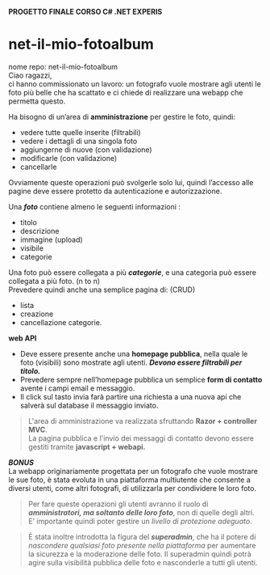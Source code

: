 **PROGETTO FINALE CORSO C# .NET EXPERIS**  
# net-il-mio-fotoalbum  
  
nome repo: net-il-mio-fotoalbum  
Ciao ragazzi,  
ci hanno commissionato un lavoro: un fotografo vuole mostrare agli utenti le foto più belle che ha scattato e ci chiede di realizzare una webapp che permetta questo.  

Ha bisogno di un’area di **amministrazione** per gestire le foto, quindi:  
- vedere tutte quelle inserite (filtrabili)  
- vedere i dettagli di una singola foto  
- aggiungerne di nuove (con validazione)  
- modificarle (con validazione)  
- cancellarle  
  
Ovviamente queste operazioni può svolgerle solo lui, quindi l’accesso alle pagine deve essere protetto da autenticazione e autorizzazione.  
  
Una ***foto*** contiene almeno le seguenti informazioni :  
- titolo  
- descrizione  
- immagine (upload)  
- visibile  
- categorie
  
Una foto può essere collegata a più ***categorie***, e una categoria può essere collegata a più foto. (n to n)    
Prevedere quindi anche una semplice pagina di: (CRUD)     
- lista
- creazione  
- cancellazione categorie.  

**web API**
- Deve essere presente anche una **homepage pubblica**, nella quale le foto (visibili) sono mostrate agli utenti. ***Devono essere filtrabili per titolo.***  
- Prevedere sempre nell’homepage pubblica un semplice **form di contatto** avente i campi email e messaggio.  
- Il click sul tasto invia farà partire una richiesta a una nuova api che salverà sul database il messaggio inviato.  
  
> L'area di amministrazione va realizzata sfruttando **Razor + controller MVC**.  
> La pagina pubblica e l'invio dei messaggi di contatto devono essere gestiti tramite **javascript + webapi.**  
  
  
***BONUS***  
La webapp originariamente progettata per un fotografo che vuole mostrare le sue foto, è stata evoluta in una piattaforma multiutente che consente a diversi utenti, come altri fotografi, di utilizzarla per condividere le loro foto.  
  
> Per fare queste operazioni gli utenti avranno il ruolo di ***amministratori, ma soltanto delle loro foto***, non di quelle degli altri.  
> E’ importante quindi poter gestire un *livello di protezione adeguato*.
  
> È stata inoltre introdotta la figura del ***superadmin***, che ha il potere di *nascondere qualsiasi foto presente nella piattaforma* per aumentare la sicurezza e la moderazione delle foto.
> Il superadmin quindi potrà agire sulla visibilità pubblica delle foto e nasconderle a tutti gli utenti.  
